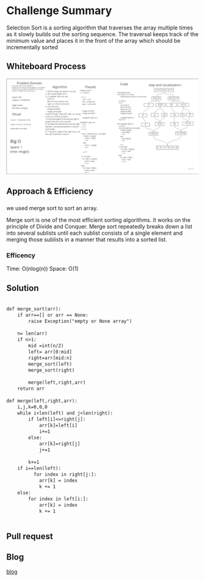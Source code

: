 # Challenge Summary
Selection Sort is a sorting algorithm that traverses the array multiple times as it slowly builds out the sorting sequence. The traversal keeps track of the minimum value and places it in the front of the array which should be incrementally sorted

## Whiteboard Process
![insertionsort](../../assets/merge_sort.jpg)


## Approach & Efficiency
### 
we used merge sort to sort an array. 

Merge sort is one of the most efficient sorting algorithms. It works on the principle of Divide and Conquer. Merge sort repeatedly breaks down a list into several sublists until each sublist consists of a single element and merging those sublists in a manner that results into a sorted list.

### Efficency
Time: O(nlog(n))
Space: O(1)



## Solution
```

def merge_sort(arr):
    if arr==[] or arr == None:
        raise Exception("empty or None array")
    
    n= len(arr)
    if n>1:
        mid =int(n/2)
        left= arr[0:mid]
        right=arr[mid:n]
        merge_sort(left)
        merge_sort(right)

        merge(left,right,arr)
    return arr
    
def merge(left,right,arr):
    i,j,k=0,0,0
    while i<len(left) and j<len(right):
        if left[i]<=right[j]:
            arr[k]=left[i]
            i+=1
        else:
            arr[k]=right[j]
            j+=1

        k+=1
    if i==len(left):
          for index in right[j:]:
            arr[k] = index
            k += 1
    else:
        for index in left[i:]: 
            arr[k] = index
            k += 1


```
## Pull request

## Blog
[blog](././BLOG.md)